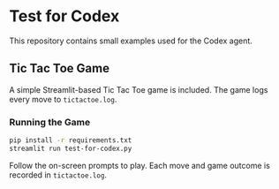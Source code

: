 # Test for Codex

This repository contains small examples used for the Codex agent.

## Tic Tac Toe Game

A simple Streamlit-based Tic Tac Toe game is included. The game logs every move to `tictactoe.log`.

### Running the Game

```bash
pip install -r requirements.txt
streamlit run test-for-codex.py
```

Follow the on-screen prompts to play. Each move and game outcome is recorded in `tictactoe.log`.
